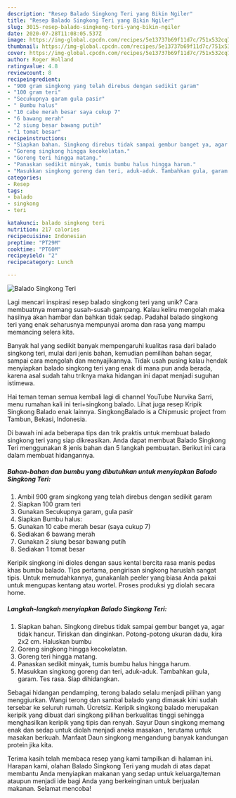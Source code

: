 ```yaml
---
description: "Resep Balado Singkong Teri yang Bikin Ngiler"
title: "Resep Balado Singkong Teri yang Bikin Ngiler"
slug: 3015-resep-balado-singkong-teri-yang-bikin-ngiler
date: 2020-07-28T11:08:05.537Z
image: https://img-global.cpcdn.com/recipes/5e13737b69f11d7c/751x532cq70/balado-singkong-teri-foto-resep-utama.jpg
thumbnail: https://img-global.cpcdn.com/recipes/5e13737b69f11d7c/751x532cq70/balado-singkong-teri-foto-resep-utama.jpg
cover: https://img-global.cpcdn.com/recipes/5e13737b69f11d7c/751x532cq70/balado-singkong-teri-foto-resep-utama.jpg
author: Roger Holland
ratingvalue: 4.8
reviewcount: 8
recipeingredient:
- "900 gram singkong yang telah direbus dengan sedikit garam"
- "100 gram teri"
- "Secukupnya garam gula pasir"
- " Bumbu halus"
- "10 cabe merah besar saya cukup 7"
- "6 bawang merah"
- "2 siung besar bawang putih"
- "1 tomat besar"
recipeinstructions:
- "Siapkan bahan. Singkong direbus tidak sampai gembur banget ya, agar tidak hancur. Tiriskan dan dinginkan. Potong-potong ukuran dadu, kira 2x2 cm. Haluskan bumbu"
- "Goreng singkong hingga kecokelatan."
- "Goreng teri hingga matang."
- "Panaskan sedikit minyak, tumis bumbu halus hingga harum."
- "Masukkan singkong goreng dan teri, aduk-aduk. Tambahkan gula, garam. Tes rasa. Siap dihidangkan."
categories:
- Resep
tags:
- balado
- singkong
- teri

katakunci: balado singkong teri 
nutrition: 217 calories
recipecuisine: Indonesian
preptime: "PT29M"
cooktime: "PT60M"
recipeyield: "2"
recipecategory: Lunch

---
```



![Balado Singkong Teri](https://img-global.cpcdn.com/recipes/5e13737b69f11d7c/751x532cq70/balado-singkong-teri-foto-resep-utama.jpg)

Lagi mencari inspirasi resep balado singkong teri yang unik? Cara membuatnya memang susah-susah gampang. Kalau keliru mengolah maka hasilnya akan hambar dan bahkan tidak sedap. Padahal balado singkong teri yang enak seharusnya mempunyai aroma dan rasa yang mampu memancing selera kita.

Banyak hal yang sedikit banyak mempengaruhi kualitas rasa dari balado singkong teri, mulai dari jenis bahan, kemudian pemilihan bahan segar, sampai cara mengolah dan menyajikannya. Tidak usah pusing kalau hendak menyiapkan balado singkong teri yang enak di mana pun anda berada, karena asal sudah tahu triknya maka hidangan ini dapat menjadi suguhan istimewa.

Hai teman teman semua kembali lagi di channel YouTube Nurvika Sarri, menu rumahan kali ini teri+singkong balado. Lihat juga resep Kripik Singkong Balado enak lainnya. SingkongBalado is a Chipmusic project from Tambun, Bekasi, Indonesia.


Di bawah ini ada beberapa tips dan trik praktis untuk membuat balado singkong teri yang siap dikreasikan. Anda dapat membuat Balado Singkong Teri menggunakan 8 jenis bahan dan 5 langkah pembuatan. Berikut ini cara dalam membuat hidangannya.

<!--inarticleads1-->

##### Bahan-bahan dan bumbu yang dibutuhkan untuk menyiapkan Balado Singkong Teri:

1. Ambil 900 gram singkong yang telah direbus dengan sedikit garam
1. Siapkan 100 gram teri
1. Gunakan Secukupnya garam, gula pasir
1. Siapkan  Bumbu halus:
1. Gunakan 10 cabe merah besar (saya cukup 7)
1. Sediakan 6 bawang merah
1. Gunakan 2 siung besar bawang putih
1. Sediakan 1 tomat besar


Keripik singkong ini dioles dengan saus kental bercita rasa manis pedas khas bumbu balado. Tips pertama, pengirisan singkong haruslah sangat tipis. Untuk memudahkannya, gunakanlah peeler yang biasa Anda pakai untuk mengupas kentang atau wortel. Proses produksi yg diolah secara home. 

<!--inarticleads2-->

##### Langkah-langkah menyiapkan Balado Singkong Teri:

1. Siapkan bahan. Singkong direbus tidak sampai gembur banget ya, agar tidak hancur. Tiriskan dan dinginkan. Potong-potong ukuran dadu, kira 2x2 cm. Haluskan bumbu
1. Goreng singkong hingga kecokelatan.
1. Goreng teri hingga matang.
1. Panaskan sedikit minyak, tumis bumbu halus hingga harum.
1. Masukkan singkong goreng dan teri, aduk-aduk. Tambahkan gula, garam. Tes rasa. Siap dihidangkan.


Sebagai hidangan pendamping, terong balado selalu menjadi pilihan yang menggiurkan. Wangi terong dan sambal balado yang dimasak kini sudah tersebar ke seluruh rumah. Ücretsiz. Keripik singkong balado merupakan keripik yang dibuat dari singkong pilihan berkualitas tinggi sehingga menghasilkan keripik yang tipis dan renyah. Sayur Daun singkong memang enak dan sedap untuk diolah menjadi aneka masakan , terutama untuk masakan berkuah. Manfaat Daun singkong mengandung banyak kandungan protein jika kita. 

Terima kasih telah membaca resep yang kami tampilkan di halaman ini. Harapan kami, olahan Balado Singkong Teri yang mudah di atas dapat membantu Anda menyiapkan makanan yang sedap untuk keluarga/teman ataupun menjadi ide bagi Anda yang berkeinginan untuk berjualan makanan. Selamat mencoba!
